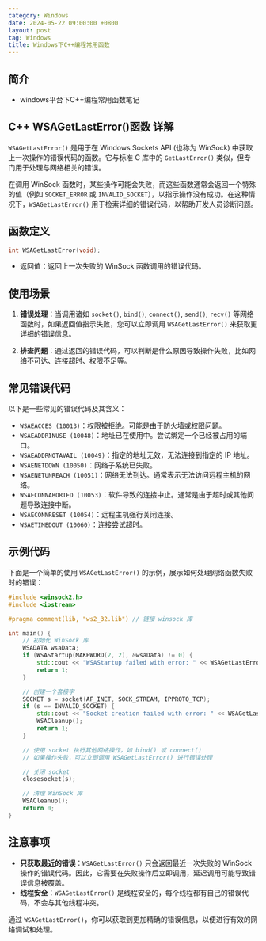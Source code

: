```yaml
---
category: Windows
date: 2024-05-22 09:00:00 +0800
layout: post
tag: Windows
title: Windows下C++编程常用函数
---
```

## 简介

+ windows平台下C++编程常用函数笔记

## C++ WSAGetLastError()函数 详解

`WSAGetLastError()` 是用于在 Windows Sockets API (也称为 WinSock) 中获取上一次操作的错误代码的函数。它与标准 C 库中的 `GetLastError()` 类似，但专门用于处理与网络相关的错误。

在调用 WinSock 函数时，某些操作可能会失败，而这些函数通常会返回一个特殊的值（例如 `SOCKET_ERROR` 或 `INVALID_SOCKET`），以指示操作没有成功。在这种情况下，`WSAGetLastError()` 用于检索详细的错误代码，以帮助开发人员诊断问题。

## 函数定义

```cpp
int WSAGetLastError(void);
```

- 返回值：返回上一次失败的 WinSock 函数调用的错误代码。

## 使用场景

1. **错误处理**：当调用诸如 `socket()`, `bind()`, `connect()`, `send()`, `recv()` 等网络函数时，如果返回值指示失败，您可以立即调用 `WSAGetLastError()` 来获取更详细的错误信息。
  
2. **排查问题**：通过返回的错误代码，可以判断是什么原因导致操作失败，比如网络不可达、连接超时、权限不足等。

## 常见错误代码

以下是一些常见的错误代码及其含义：

- `WSAEACCES (10013)`：权限被拒绝。可能是由于防火墙或权限问题。
- `WSAEADDRINUSE (10048)`：地址已在使用中。尝试绑定一个已经被占用的端口。
- `WSAEADDRNOTAVAIL (10049)`：指定的地址无效，无法连接到指定的 IP 地址。
- `WSAENETDOWN (10050)`：网络子系统已失败。
- `WSAENETUNREACH (10051)`：网络无法到达。通常表示无法访问远程主机的网络。
- `WSAECONNABORTED (10053)`：软件导致的连接中止。通常是由于超时或其他问题导致连接中断。
- `WSAECONNRESET (10054)`：远程主机强行关闭连接。
- `WSAETIMEDOUT (10060)`：连接尝试超时。
  
## 示例代码

下面是一个简单的使用 `WSAGetLastError()` 的示例，展示如何处理网络函数失败时的错误：

```cpp
#include <winsock2.h>
#include <iostream>

#pragma comment(lib, "ws2_32.lib") // 链接 winsock 库

int main() {
    // 初始化 WinSock 库
    WSADATA wsaData;
    if (WSAStartup(MAKEWORD(2, 2), &wsaData) != 0) {
        std::cout << "WSAStartup failed with error: " << WSAGetLastError() << std::endl;
        return 1;
    }

    // 创建一个套接字
    SOCKET s = socket(AF_INET, SOCK_STREAM, IPPROTO_TCP);
    if (s == INVALID_SOCKET) {
        std::cout << "Socket creation failed with error: " << WSAGetLastError() << std::endl;
        WSACleanup();
        return 1;
    }

    // 使用 socket 执行其他网络操作，如 bind() 或 connect()
    // 如果操作失败，可以立即调用 WSAGetLastError() 进行错误处理

    // 关闭 socket
    closesocket(s);

    // 清理 WinSock 库
    WSACleanup();
    return 0;
}
```

## 注意事项

- **只获取最近的错误**：`WSAGetLastError()` 只会返回最近一次失败的 WinSock 操作的错误代码。因此，它需要在失败操作后立即调用，延迟调用可能导致错误信息被覆盖。
- **线程安全**：`WSAGetLastError()` 是线程安全的，每个线程都有自己的错误代码，不会与其他线程冲突。

通过 `WSAGetLastError()`，你可以获取到更加精确的错误信息，以便进行有效的网络调试和处理。